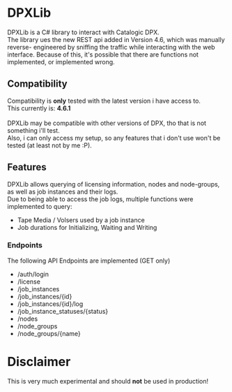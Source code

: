 # DPXLib
DPXLib is a C# library to interact with Catalogic DPX. <br>
The library ues the new REST api added in Version 4.6, which was manually reverse- engineered by sniffing the traffic while interacting with the web interface.
Because of this, it's possible that there are functions not implemented, or implemented wrong.

## Compatibility
Compatibility is __only__ tested with the latest version i have access to. <br>
This currently is: __4.6.1__
<br>
<br>
DPXLib may be compatible with other versions of DPX, tho that is not something i'll test.<br>
Also, i can only access my setup, so any features that i don't use won't be tested (at least not by me :P).

## Features
DPXLib allows querying of licensing information, nodes and node-groups, as well as job instances and their logs.<br>
Due to being able to access the job logs, multiple functions were implemented to query:
- Tape Media / Volsers used by a job instance
- Job durations for Initializing, Waiting and Writing

### Endpoints
The following API Endpoints are implemented (GET only)
- /auth/login
- /license
- /job_instances
- /job_instances/{id}
- /job_instances/{id}/log
- /job_instance_statuses/{status}
- /nodes
- /node_groups
- /node_groups/{name}

# Disclaimer
This is very much experimental and should __not__ be used in production!
